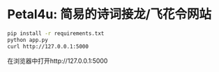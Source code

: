 # Petal4u: 简易的诗词接龙/飞花令网站

```bash
pip install -r requirements.txt
python app.py
curl http://127.0.0.1:5000
```

在浏览器中打开http://127.0.0.1:5000